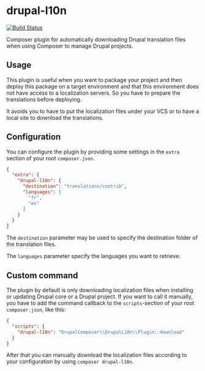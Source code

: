 # drupal-l10n

[![Build Status](https://travis-ci.org/drupal-composer/drupal-l10n.svg?branch=master)](https://travis-ci.org/drupal-composer/drupal-l10n)

Composer plugin for automatically downloading Drupal translation files when 
using Composer to manage Drupal projects.

## Usage

This plugin is useful when you want to package your project and then deploy this
package on a target environment and that this environment does not have access
to a localization servers. So you have to prepare the translations before
deploying.

It avoids you to have to put the localization files under your VCS or to have a
local site to download the translations.

## Configuration

You can configure the plugin by providing some settings in the `extra` section
of your root `composer.json`.

```json
{
  "extra": {
    "drupal-l10n": {
      "destination": "translations/contrib",
      "languages": [
        "fr",
        "es"
      ]
    }
  }
}
```

The `destination` parameter may be used to specify the destination folder of the
translation files.

The `languages` parameter specify the languages you want to retrieve.


## Custom command

The plugin by default is only downloading localization files when installing or
updating Drupal core or a Drupal project. If you want to call it manually, you
have to add the command callback to the `scripts`-section of your root
`composer.json`, like this:

```json
{
  "scripts": {
    "drupal-l10n": "DrupalComposer\\DrupalL10n\\Plugin::download"
  }
}
```

After that you can manually download the localization files according to your
configuration by using `composer drupal-l10n`.
